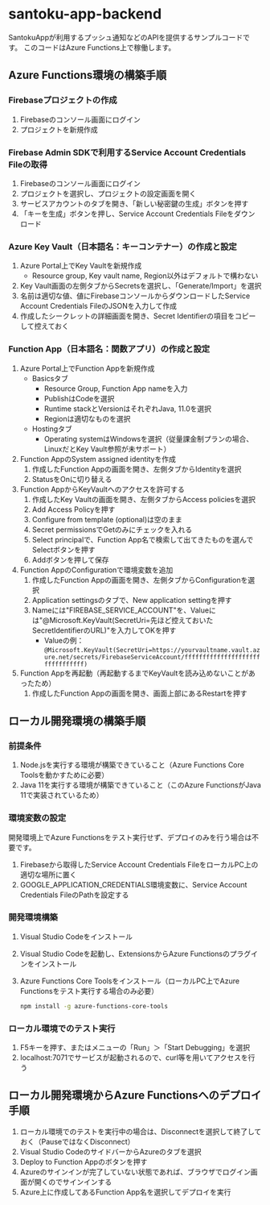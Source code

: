 # santoku-app-backend

<!-- markdownlint-disable-file MD024 -->

SantokuAppが利用するプッシュ通知などのAPIを提供するサンプルコードです。
このコードはAzure Functions上で稼働します。

## Azure Functions環境の構築手順

### Firebaseプロジェクトの作成

1. Firebaseのコンソール画面にログイン
2. プロジェクトを新規作成

### Firebase Admin SDKで利用するService Account Credentials Fileの取得

1. Firebaseのコンソール画面にログイン
2. プロジェクトを選択し、プロジェクトの設定画面を開く
3. サービスアカウントのタブを開き、「新しい秘密鍵の生成」ボタンを押す
4. 「キーを生成」ボタンを押し、Service Account Credentials Fileをダウンロード

### Azure Key Vault（日本語名：キーコンテナー）の作成と設定

1. Azure Portal上でKey Vaultを新規作成
    - Resource group, Key vault name, Region以外はデフォルトで構わない
2. Key Vault画面の左側タブからSecretsを選択し、「Generate/Import」を選択
3. 名前は適切な値、値にFirebaseコンソールからダウンロードしたService Account Credentials FileのJSONを入力して作成
4. 作成したシークレットの詳細画面を開き、Secret Identifierの項目をコピーして控えておく

### Function App（日本語名：関数アプリ）の作成と設定

1. Azure Portal上でFunction Appを新規作成
    - Basicsタブ
        - Resource Group, Function App nameを入力
        - PublishはCodeを選択
        - Runtime stackとVersionはそれぞれJava, 11.0を選択
        - Regionは適切なものを選択
    - Hostingタブ
        - Operating systemはWindowsを選択（従量課金制プランの場合、LinuxだとKey Vault参照が未サポート）
2. Function AppのSystem assigned identityを作成
    1. 作成したFunction Appの画面を開き、左側タブからIdentityを選択
    2. StatusをOnに切り替える
3. Function AppからKeyVaultへのアクセスを許可する
    1. 作成したKey Vaultの画面を開き、左側タブからAccess policiesを選択
    2. Add Access Policyを押す
    3. Configure from template (optional)は空のまま
    4. Secret permissionsでGetのみにチェックを入れる
    5. Select principalで、Function App名で検索して出てきたものを選んでSelectボタンを押す
    6. Addボタンを押して保存
4. Function AppのConfigurationで環境変数を追加
    1. 作成したFunction Appの画面を開き、左側タブからConfigurationを選択
    2. Application settingsのタブで、New application settingを押す
    3. Nameには"FIREBASE_SERVICE_ACCOUNT"を、Valueには"@Microsoft.KeyVault(SecretUri=先ほど控えておいたSecretIdentifierのURL)"を入力してOKを押す
        - Valueの例： `@Microsoft.KeyVault(SecretUri=https://yourvaultname.vault.azure.net/secrets/FirebaseServiceAccount/ffffffffffffffffffffffffffffffff)`
5. Function Appを再起動（再起動するまでKeyVaultを読み込めないことがあったため）
    1. 作成したFunction Appの画面を開き、画面上部にあるRestartを押す

## ローカル開発環境の構築手順

### 前提条件

1. Node.jsを実行する環境が構築できていること（Azure Functions Core Toolsを動かすために必要）
2. Java 11を実行する環境が構築できていること（このAzure FunctionsがJava 11で実装されているため）

### 環境変数の設定

開発環境上でAzure Functionsをテスト実行せず、デプロイのみを行う場合は不要です。

1. Firebaseから取得したService Account Credentials FileをローカルPC上の適切な場所に置く
2. GOOGLE_APPLICATION_CREDENTIALS環境変数に、Service Account Credentials FileのPathを設定する

### 開発環境構築

1. Visual Studio Codeをインストール
2. Visual Studio Codeを起動し、ExtensionsからAzure Functionsのプラグインをインストール
3. Azure Functions Core Toolsをインストール（ローカルPC上でAzure Functionsをテスト実行する場合のみ必要）

    ```bash
    npm install -g azure-functions-core-tools
    ```

### ローカル環境でのテスト実行

1. F5キーを押す、またはメニューの「Run」＞「Start Debugging」を選択
2. localhost:7071でサービスが起動されるので、curl等を用いてアクセスを行う

## ローカル開発環境からAzure Functionsへのデプロイ手順

1. ローカル環境でのテストを実行中の場合は、Disconnectを選択して終了しておく（PauseではなくDisconnect）
2. Visual Studio CodeのサイドバーからAzureのタブを選択
3. Deploy to Function Appのボタンを押す
4. Azureのサインインが完了していない状態であれば、ブラウザでログイン画面が開くのでサインインする
5. Azure上に作成してあるFunction App名を選択してデプロイを実行
